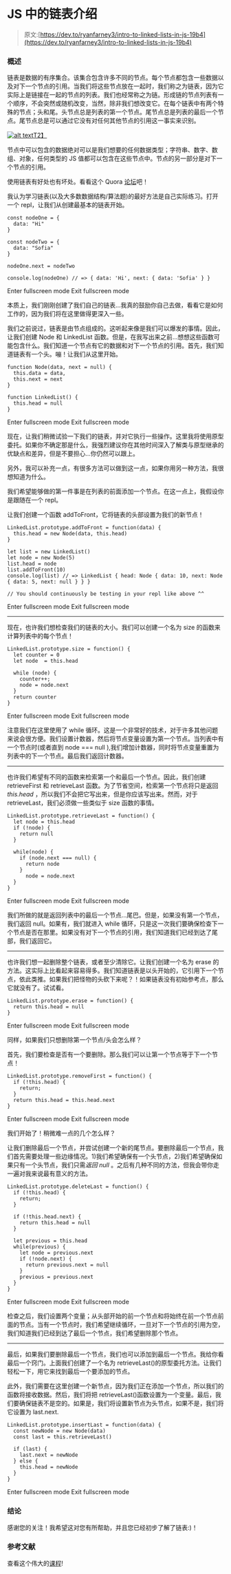 # JS 中的链表介绍

> 原文:[https://dev.to/ryanfarney3/intro-to-linked-lists-in-js-19b4](https://dev.to/ryanfarney3/intro-to-linked-lists-in-js-19b4)

### 概述

链表是数据的有序集合。该集合包含许多不同的节点。每个节点都包含一些数据以及对下一个节点的引用。当我们将这些节点放在一起时，我们称之为链表，因为它实际上是链接在一起的节点的列表。我们也经常称之为链。形成链的节点列表有一个顺序，不会突然或随机改变，当然，除非我们想改变它。在每个链表中有两个特殊的节点；头和尾。头节点总是列表的第一个节点。尾节点总是列表的最后一个节点。尾节点总是可以通过它没有对任何其他节点的引用这一事实来识别。

[![alt text](../Images/3e8f545a54e63172c5a3c5f895e4dab7.png "Linked List")T2】](https://res.cloudinary.com/practicaldev/image/fetch/s--qh9cThPi--/c_limit%2Cf_auto%2Cfl_progressive%2Cq_auto%2Cw_880/https://www.geeksforgeeks.org/wp-content/uploads/gq/2013/03/Linkedlist.png)

节点中可以包含的数据绝对可以是我们想要的任何数据类型；字符串、数字、数组、对象，任何类型的 JS 值都可以包含在这些节点中。节点的另一部分是对下一个节点的引用。

使用链表有好处也有坏处。看看这个 Quora [论坛](https://www.quora.com/What-are-the-pros-and-cons-of-using-a-linked-list)吧！

我认为学习链表(以及大多数数据结构/算法题)的最好方法是自己实际练习。打开一个 repl，让我们从创建最基本的链表开始。

```
const nodeOne = {
  data: "Hi"
}

const nodeTwo = {
  data: "Sofia"
}

nodeOne.next = nodeTwo

console.log(nodeOne) // => { data: 'Hi', next: { data: 'Sofia' } } 
```

Enter fullscreen mode Exit fullscreen mode

本质上，我们刚刚创建了我们自己的链表...我真的鼓励你自己去做，看看它是如何工作的，因为我们将在这里做得更深入一些。

我们之前说过，链表是由节点组成的。这听起来像是我们可以爆发的事情。因此，让我们创建 Node 和 LinkedList 函数。但是，在我写出来之前...想想这些函数可能包含什么。我们知道一个节点有它的数据和对下一个节点的引用。首先，我们知道链表有一个头。嘣！让我们从这里开始。

```
function Node(data, next = null) {
  this.data = data,
  this.next = next
}

function LinkedList() {
  this.head = null
} 
```

Enter fullscreen mode Exit fullscreen mode

现在，让我们稍微试验一下我们的链表，并对它执行一些操作。这里我将使用原型委托。如果你不确定那是什么，我强烈建议你在其他时间深入了解类与原型继承的优缺点和差异，但是不要担心...你仍然可以跟上。

另外，我可以补充一点，有很多方法可以做到这一点，如果你用另一种方法，我很想知道为什么。

我们希望能够做的第一件事是在列表的前面添加一个节点。在这一点上，我假设你是跟随在一个 repl。

让我们创建一个函数 addToFront，它将链表的头部设置为我们的新节点！

```
LinkedList.prototype.addToFront = function(data) {
  this.head = new Node(data, this.head)
}

let list = new LinkedList()
let node = new Node(5)
list.head = node
list.addToFront(10)
console.log(list) // => LinkedList { head: Node { data: 10, next: Node { data: 5, next: null } } }

// You should continuously be testing in your repl like above ^^ 
```

Enter fullscreen mode Exit fullscreen mode

* * *

现在，也许我们想检查我们的链表的大小。我们可以创建一个名为 size 的函数来计算列表中的每个节点！

```
LinkedList.prototype.size = function() {
  let counter = 0
  let node  = this.head

  while (node) {
    counter++;
    node = node.next
  }
  return counter
} 
```

Enter fullscreen mode Exit fullscreen mode

注意我们在这里使用了 while 循环。这是一个非常好的技术，对于许多其他问题来说会很方便。我们设置计数器，然后将节点变量设置为第一个节点。当列表中有一个节点时(或者直到 node === null ),我们增加计数器，同时将节点变量重置为列表中的下一个节点。最后我们返回计数器。

* * *

也许我们希望有不同的函数来检索第一个和最后一个节点。因此，我们创建 retrieveFirst 和 retrieveLast 函数。为了节省空间，检索第一个节点将只是返回 *this.head* ，所以我们不会把它写出来，但是你应该写出来。然而，对于 retrieveLast，我们必须做一些类似于 size 函数的事情。

```
LinkedList.prototype.retrieveLast = function() {
  let node = this.head
  if (!node) {
    return null
  }

  while(node) {
    if (node.next === null) {
      return node
    }
      node = node.next
  }
} 
```

Enter fullscreen mode Exit fullscreen mode

我们所做的就是返回列表中的最后一个节点...尾巴。但是，如果没有第一个节点，我们返回 null。如果有，我们就进入 while 循环，只是这一次我们要确保检查下一个节点是否在那里。如果没有对下一个节点的引用，我们知道我们已经到达了尾部，我们返回它。

* * *

也许我们想一起删除整个链表，或者至少清除它。让我们创建一个名为 erase 的方法。这实际上比看起来容易得多。我们知道链表是以头开始的，它引用下一个节点，依此类推。如果我们把怪物的头砍下来呢？！如果链表没有初始参考点，那么它就没有了。试试看。

```
LinkedList.prototype.erase = function() {
  return this.head = null
} 
```

Enter fullscreen mode Exit fullscreen mode

同样，如果我们只想删除第一个节点/头会怎么样？

首先，我们要检查是否有一个要删除。那么我们可以让第一个节点等于下一个节点！

```
LinkedList.prototype.removeFirst = function() {
  if (!this.head) {
    return;
  }
  return this.head = this.head.next
} 
```

Enter fullscreen mode Exit fullscreen mode

我们开始了！稍微难一点的几个怎么样？

让我们删除最后一个节点，并尝试创建一个新的尾节点。要删除最后一个节点，我们首先需要处理一些边缘情况。1)我们希望确保有一个头节点，2)我们希望确保如果只有一个头节点，我们只需*返回 null* 。之后有几种不同的方法，但我会带你走一遍对我来说最有意义的方法。

```
LinkedList.prototype.deleteLast = function() {
  if (!this.head) {
    return;
  }

  if (!this.head.next) {
    return this.head = null
  }

  let previous = this.head
  while(previous) {
    let node = previous.next
    if (!node.next) {
      return previous.next = null
    }
    previous = previous.next
  }
} 
```

Enter fullscreen mode Exit fullscreen mode

检查之后，我们设置两个变量；从头部开始的前一个节点和将始终在前一个节点前面的节点。当有一个节点时，我们希望继续循环，一旦对下一个节点的引用为空，我们知道我们已经到达了最后一个节点，我们希望删除那个节点。

* * *

最后，如果我们要删除最后一个节点，我们也可以添加到最后一个节点。我给你看最后一个窍门。上面我们创建了一个名为 retrieveLast()的原型委托方法。让我们轻松一下，用它来找到最后一个要添加的节点。

此外，我们需要在这里创建一个新节点，因为我们正在添加一个节点，所以我们的函数将接收数据。然后，我们将把 retrieveLast()函数设置为一个变量。最后，我们要确保链表不是空的。如果是，我们将设置新节点为头节点，如果不是，我们将它设置为 last.next.

```
LinkedList.prototype.insertLast = function(data) {
  const newNode = new Node(data)
  const last = this.retrieveLast()

  if (last) {
    last.next = newNode
  } else {
    this.head = newNode
  }
} 
```

Enter fullscreen mode Exit fullscreen mode

### 结论

感谢您的关注！我希望这对您有所帮助，并且您已经初步了解了链表:)！

### 参考文献

查看这个伟大的[课程](https://www.udemy.com/coding-interview-bootcamp-algorithms-and-data-structure/)!